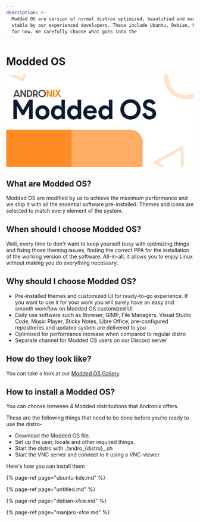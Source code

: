 ```yaml
---
description: >-
  Modded OS are version of normal distros optimized, beautified and made super
  stable by our experienced developers. These include Ubuntu, Debian, Manjaro
  for now. We carefully choose what goes into the
---
```


# Modded OS

![](../../.gitbook/assets/moddedos_banner.png)

## What are Modded OS?

Modded OS are modified by us to achieve the maximum performance and we ship it with all the essential software pre-installed. Themes and icons are selected to match every element of the system. 

## When should I choose Modded OS?

Well, every time to don't want to keep yourself busy with optimizing things and fixing those theming issues, finding the correct PPA for the installation of the working version of the software. All-in-all, it allows you to enjoy Linux without making you do everything necessary.

## Why should I choose Modded OS?

* Pre-installed themes and customized UI for ready-to-go experience. If you want to use it for your work you will surely have an easy and smooth workflow on Modded OS customized UI.
* Daily use software such as Browser, GIMP, File Managers, Visual Studio Code, Music Player, Sticky Notes, Libre Office, pre-configured repositories and updated system are delivered to you
* Optimised for performance increase when compared to regular distro
* Separate channel for Modded OS users on our Discord server

## How do they look like?

You can take a look at our [Modded OS Gallery](https://andronix.app/modded-os-gallery/).

## How to install a Modded OS?

You can choose between 4 Modded distributions that Andronix offers. 

These are the following things that need to be done before you're ready to use the distro-

* Download the Modded OS file.
* Set up the user, locale and other required things.
* Start the distro with ./andro_{distro}_.sh
* Start the VNC server and connect to it using a VNC-viewer.

Here's how you can install them

{% page-ref page="ubuntu-kde.md" %}

{% page-ref page="untitled.md" %}

{% page-ref page="debian-xfce.md" %}

{% page-ref page="manjaro-xfce.md" %}









